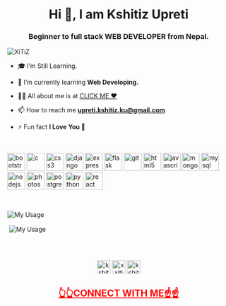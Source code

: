 <h1 align="center">Hi 👋, I am Kshitiz Upreti</h1>
<h3 align="center">Beginner to full stack WEB DEVELOPER from Nepal.</h3>

<p align="left"> <img src="https://komarev.com/ghpvc/?username=xxitiz" alt="XiTiZ" /> </p>

- 🎓 I’m Still Learning.

- 🌱 I’m currently learning **Web Developing.**

- 👨‍💻 All about me is at [CLICK ME ❤](http://www.kshitizupreti.com.np)

- 📫 How to reach me **upreti.kshitiz.ku@gmail.com**

- ⚡ Fun fact **I Love You 🌹**
<br>
<p align="left"><img src="https://devicons.github.io/devicon/devicon.git/icons/bootstrap/bootstrap-plain.svg" alt="bootstrap" width="40" height="40"/> <img src="https://devicons.github.io/devicon/devicon.git/icons/c/c-original.svg" alt="c" width="40" height="40"/> <img src="https://devicons.github.io/devicon/devicon.git/icons/css3/css3-original-wordmark.svg" alt="css3" width="40" height="40"/> <img src="https://devicons.github.io/devicon/devicon.git/icons/django/django-original.svg" alt="django" width="40" height="40"/> <img src="https://devicons.github.io/devicon/devicon.git/icons/express/express-original-wordmark.svg" alt="express" width="40" height="40"/> <img src="https://www.vectorlogo.zone/logos/pocoo_flask/pocoo_flask-icon.svg" alt="flask" width="40" height="40"/> <img 
src="https://www.vectorlogo.zone/logos/git-scm/git-scm-icon.svg" alt="git" width="40" height="40"/> <img 
src="https://devicons.github.io/devicon/devicon.git/icons/html5/html5-original-wordmark.svg" alt="html5" width="40" height="40"/> <img src="https://devicons.github.io/devicon/devicon.git/icons/javascript/javascript-original.svg" alt="javascript" width="40" height="40"/> <img src="https://devicons.github.io/devicon/devicon.git/icons/mongodb/mongodb-original-wordmark.svg" alt="mongodb" width="40" height="40"/> <img src="https://devicons.github.io/devicon/devicon.git/icons/mysql/mysql-original-wordmark.svg" alt="mysql" width="40" height="40"/> <img src="https://devicons.github.io/devicon/devicon.git/icons/nodejs/nodejs-original-wordmark.svg" alt="nodejs" width="40" height="40"/> <img src="https://devicons.github.io/devicon/devicon.git/icons/photoshop/photoshop-plain.svg" alt="photoshop" width="40" height="40"/> <img src="https://devicons.github.io/devicon/devicon.git/icons/postgresql/postgresql-original-wordmark.svg" alt="postgresql" width="40" height="40"/> <img src="https://devicons.github.io/devicon/devicon.git/icons/python/python-original.svg" alt="python" width="40" height="40"/> <img src="https://devicons.github.io/devicon/devicon.git/icons/react/react-original-wordmark.svg" alt="react" width="40" height="40"/></p>
<br>
<p><img align="left" src="https://github-readme-stats.vercel.app/api/top-langs/?username=xxitiz&layout=compact&hide=html" alt="My Usage" /></p>
<br>
<p>&nbsp;<img align="center" src="https://github-readme-stats.vercel.app/api?username=xxitiz&show_icons=true" alt="My Usage" /></p>
<br><br>
<p align="center">
<a href="https://linkedin.com/in/kshitizupreti" target="_blank"><img align="center" src="https://cdn.jsdelivr.net/npm/simple-icons@3.0.1/icons/linkedin.svg" alt="kshitizupreti" height="30" width="30" /></a>
<a href="https://fb.com/xxitiz" target="_blank"><img align="center" src="https://cdn.jsdelivr.net/npm/simple-icons@3.0.1/icons/facebook.svg" alt="xxitiz" height="30" width="30" /></a>
<a href="https://instagram.com/kshitizupreti" target="_blank"><img align="center" src="https://cdn.jsdelivr.net/npm/simple-icons@3.0.1/icons/instagram.svg" alt="kshitizupreti" height="30" width="30" /></a>
</p>
<h2 align="center"><a href="https://www.kshitizupreti.com.np" target="_blank" style="color: red;">
  👆👆CONNECT WITH ME☝☝
</a></h2>
